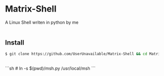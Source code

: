 # Matrix-Shell<br/>
A Linux Shell writen in python by me<br/><br/>

## Install<br/>
```sh
$ git clone https://github.com/UserUnavailable/Matrix-Shell && cd Matrix-Shell
```
<br/>
```sh
# ln -s $(pwd)/msh.py /usr/local/msh
```
